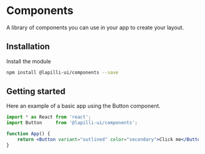 # Components

A library of components you can use in your app to create your layout.

## Installation

Install the module

```sh
npm install @lapilli-ui/components --save
```

## Getting started

Here an example of a basic app using the Button component.

```jsx
import * as React from 'react';
import Button     from '@lapilli-ui/components';

function App() {
	return <Button variant="outlined" color="secondary">Click me</Button>;
}
```